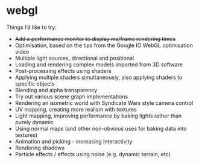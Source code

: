 webgl
=====

Things I’d like to try:

* ~~Add a performance monitor to display ms/frame rendering times~~
* Optimisation, based on the tips from the Google IO WebGL optimisation video
* Multiple light sources, directional and positional
* Loading and rendering complex models imported from 3D software
* Post-processing effects using shaders
* Applying multiple shaders simultaneously, also applying shaders to specific objects
* Blending and alpha transparency
* Try out various scene graph implementations
* Rendering an isometric world with Syndicate Wars style camera control
* UV mapping, creating more realism with textures
* Light mapping, improving performance by baking lights rather than purely dynamic
* Using normal maps (and other non-obvious uses for baking data into textures)
* Animation and picking - increasing interactivity
* Rendering shadows
* Particle effects / effects using noise (e.g. dynamic terrain, etc)